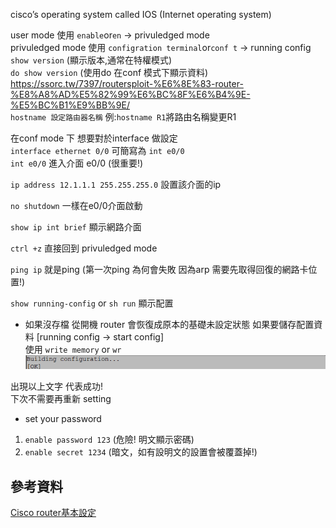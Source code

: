 cisco’s operating system called IOS (Internet operating system)

user mode 使用 `enable`or`en` -> privuledged mode\
privuledged mode 使用 `configration terminal`or`conf t` -> running config \
`show version` (顯示版本,通常在特權模式)\
`do show version` (使用do 在conf 模式下顯示資料)\
https://ssorc.tw/7397/routersploit-%E6%8E%83-router-%E8%A8%AD%E5%82%99%E6%BC%8F%E6%B4%9E-%E5%BC%B1%E9%BB%9E/
\
`hostname 設定路由器名稱` 例:`hostname R1`將路由名稱變更R1

在conf mode 下 想要對於interface 做設定\
`interface ethernet 0/0` 可簡寫為 `int e0/0`\
`int e0/0` 進入介面 e0/0 (很重要!)

`ip address 12.1.1.1 255.255.255.0` 設置該介面的ip

`no shutdown` 一樣在e0/0介面啟動 

`show ip int brief` 顯示網路介面

`ctrl +z` 直接回到 privuledged mode

`ping ip` 就是ping (第一次ping 為何會失敗 因為arp 需要先取得回復的網路卡位置!)

`show running-config` or `sh run` 顯示配置

* 如果沒存檔 從開機 router 會恢復成原本的基礎未設定狀態
如果要儲存配置資料 [running config -> start config]\
使用 `write memory` or  `wr` \
![](https://github.com/oxolll/Linux/blob/%E8%A8%88%E7%AE%97%E6%A9%9F%E7%B6%B2%E8%B7%AF/%E5%9F%BA%E6%9C%AC%E8%A8%AD%E5%82%99%E7%B0%A1%E4%BB%8B/wr.png)

出現以上文字 代表成功!\
下次不需要再重新 setting 

* set your password
1. `enable password 123` (危險! 明文顯示密碼)
2. `enable secret 1234` (暗文，如有設明文的設置會被覆蓋掉!)


## 參考資料
[Cisco router基本設定](https://giboss.pixnet.net/blog/post/26807628)
